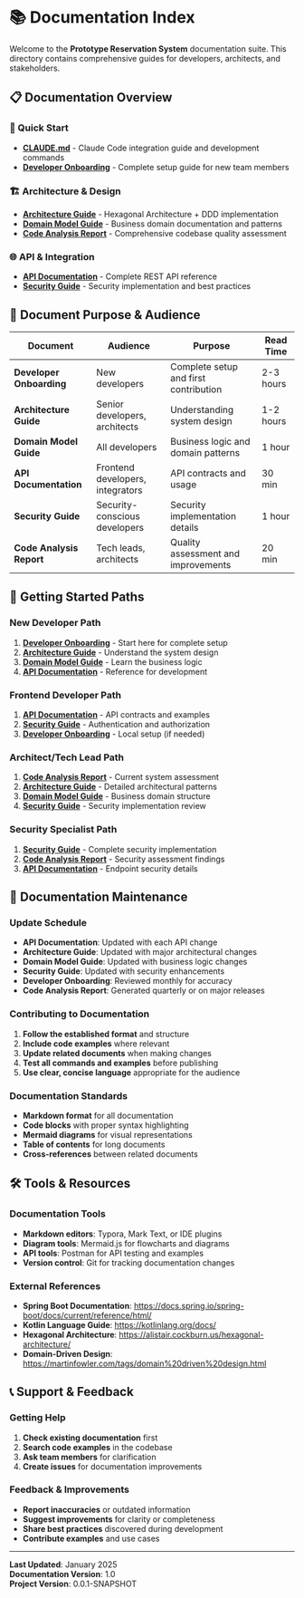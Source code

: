 # 📚 Documentation Index

Welcome to the **Prototype Reservation System** documentation suite. This directory contains comprehensive guides for developers, architects, and stakeholders.

## 📋 Documentation Overview

### 🚀 Quick Start
- **[CLAUDE.md](../CLAUDE.md)** - Claude Code integration guide and development commands
- **[Developer Onboarding](developer-onboarding.md)** - Complete setup guide for new team members

### 🏗️ Architecture & Design
- **[Architecture Guide](architecture-guide.md)** - Hexagonal Architecture + DDD implementation
- **[Domain Model Guide](domain-model-guide.md)** - Business domain documentation and patterns
- **[Code Analysis Report](code-analysis-report.md)** - Comprehensive codebase quality assessment

### 🌐 API & Integration
- **[API Documentation](api-documentation.md)** - Complete REST API reference
- **[Security Guide](security-guide.md)** - Security implementation and best practices

## 📖 Document Purpose & Audience

| Document | Audience | Purpose | Read Time |
|----------|----------|---------|-----------|
| **Developer Onboarding** | New developers | Complete setup and first contribution | 2-3 hours |
| **Architecture Guide** | Senior developers, architects | Understanding system design | 1-2 hours |
| **Domain Model Guide** | All developers | Business logic and domain patterns | 1 hour |
| **API Documentation** | Frontend developers, integrators | API contracts and usage | 30 min |
| **Security Guide** | Security-conscious developers | Security implementation details | 1 hour |
| **Code Analysis Report** | Tech leads, architects | Quality assessment and improvements | 20 min |

## 🎯 Getting Started Paths

### New Developer Path
1. **[Developer Onboarding](developer-onboarding.md)** - Start here for complete setup
2. **[Architecture Guide](architecture-guide.md)** - Understand the system design
3. **[Domain Model Guide](domain-model-guide.md)** - Learn the business logic
4. **[API Documentation](api-documentation.md)** - Reference for development

### Frontend Developer Path
1. **[API Documentation](api-documentation.md)** - API contracts and examples
2. **[Security Guide](security-guide.md)** - Authentication and authorization
3. **[Developer Onboarding](developer-onboarding.md)** - Local setup (if needed)

### Architect/Tech Lead Path
1. **[Code Analysis Report](code-analysis-report.md)** - Current system assessment
2. **[Architecture Guide](architecture-guide.md)** - Detailed architectural patterns
3. **[Domain Model Guide](domain-model-guide.md)** - Business domain structure
4. **[Security Guide](security-guide.md)** - Security implementation review

### Security Specialist Path
1. **[Security Guide](security-guide.md)** - Complete security implementation
2. **[Code Analysis Report](code-analysis-report.md)** - Security assessment findings
3. **[API Documentation](api-documentation.md)** - Endpoint security details

## 🔄 Documentation Maintenance

### Update Schedule
- **API Documentation**: Updated with each API change
- **Architecture Guide**: Updated with major architectural changes
- **Domain Model Guide**: Updated with business logic changes
- **Security Guide**: Updated with security enhancements
- **Developer Onboarding**: Reviewed monthly for accuracy
- **Code Analysis Report**: Generated quarterly or on major releases

### Contributing to Documentation
1. **Follow the established format** and structure
2. **Include code examples** where relevant
3. **Update related documents** when making changes
4. **Test all commands and examples** before publishing
5. **Use clear, concise language** appropriate for the audience

### Documentation Standards
- **Markdown format** for all documentation
- **Code blocks** with proper syntax highlighting
- **Mermaid diagrams** for visual representations
- **Table of contents** for long documents
- **Cross-references** between related documents

## 🛠️ Tools & Resources

### Documentation Tools
- **Markdown editors**: Typora, Mark Text, or IDE plugins
- **Diagram tools**: Mermaid.js for flowcharts and diagrams
- **API tools**: Postman for API testing and examples
- **Version control**: Git for tracking documentation changes

### External References
- **Spring Boot Documentation**: https://docs.spring.io/spring-boot/docs/current/reference/html/
- **Kotlin Language Guide**: https://kotlinlang.org/docs/
- **Hexagonal Architecture**: https://alistair.cockburn.us/hexagonal-architecture/
- **Domain-Driven Design**: https://martinfowler.com/tags/domain%20driven%20design.html

## 📞 Support & Feedback

### Getting Help
1. **Check existing documentation** first
2. **Search code examples** in the codebase
3. **Ask team members** for clarification
4. **Create issues** for documentation improvements

### Feedback & Improvements
- **Report inaccuracies** or outdated information
- **Suggest improvements** for clarity or completeness
- **Share best practices** discovered during development
- **Contribute examples** and use cases

---

**Last Updated**: January 2025  
**Documentation Version**: 1.0  
**Project Version**: 0.0.1-SNAPSHOT
